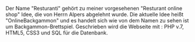 Der Name "Resturanti" gehört zu meiner vorgesehenen "Resturant online shop" Idee, die 
von Herrn Alpers abgelehnt wurde.
Die aktuelle Idee heißt "OnlineBackgammon" und es handelt sich wie von dem Namen zu sehen 
ist um Backgammon-Brettspiel.
Geschrieben wird die Webseite mit : PHP v.7, HTML5, CSS3 und SQL für die Datenbank.
